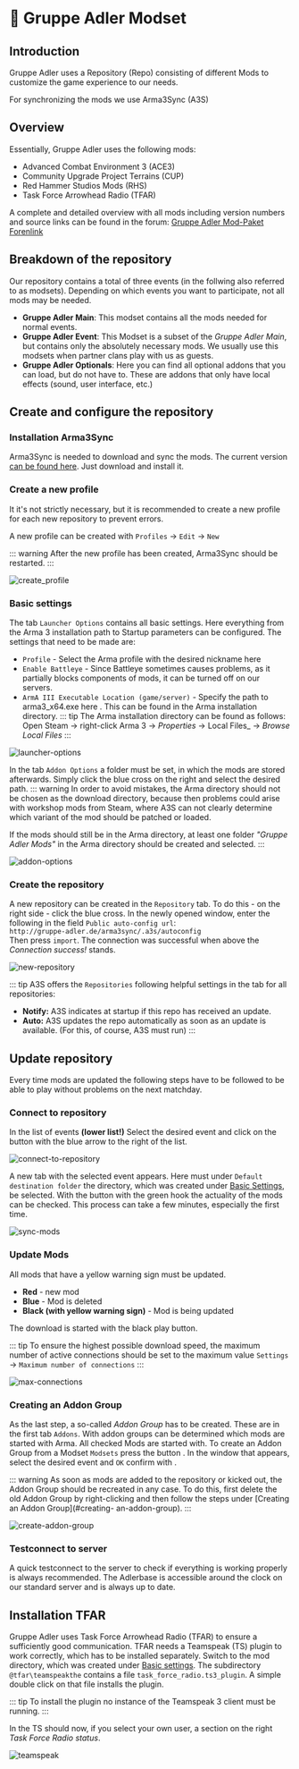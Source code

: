 # :file_folder: Gruppe Adler Modset
## Introduction
Gruppe Adler uses a Repository (Repo) consisting of different Mods to customize the game experience to our needs.

For synchronizing the mods we use Arma3Sync (A3S)

## Overview

Essentially, Gruppe Adler uses the following mods:

* Advanced Combat Environment 3 (ACE3)
* Community Upgrade Project Terrains (CUP)
* Red Hammer Studios Mods (RHS)
* Task Force Arrowhead Radio (TFAR)

A complete and detailed overview with all mods including version numbers and source links can be found in the forum: [Gruppe Adler Mod-Paket Forenlink](https://forum.gruppe-adler.de/topic/361)

## Breakdown of the repository

Our repository contains a total of three events (in the follwing also referred to as modsets). Depending on which events you want to participate, not all mods may be needed.

* **Gruppe Adler Main**: This modset contains all the mods needed for normal events.
* **Gruppe Adler Event**: This Modset is a subset of the _Gruppe Adler Main_, but contains only the absolutely necessary mods. We usually use this modsets when partner clans play with us as guests.
* **Gruppe Adler Optionals**: Here you can find all optional addons that you can load, but do not have to. These are addons that only have local effects (sound, user interface, etc.)

## Create and configure the repository

### Installation Arma3Sync
Arma3Sync is needed to download and sync the mods. The current version [can be found here](http://www.armaholic.com/page.php?id=22199). Just download and install it.

### Create a new profile
It it's not strictly necessary, but it is recommended to create a new profile for each new repository to prevent errors.

A new profile can be created with `Profiles` → `Edit` → `New`

::: warning
After the new profile has been created, Arma3Sync should be restarted.
:::

![create_profile](~@assets/gruppe-adler-modset/create-profile.jpg)

### Basic settings

The tab `Launcher Options` contains all basic settings.
Here everything from the Arma 3 installation path to Startup parameters can be configured. 
The settings that need to be made are:
* `Profile` - Select the Arma profile with the desired nickname here
* `Enable Battleye` - Since Battleye sometimes causes problems, as it partially blocks components of mods, it can be turned off on our servers.
* `ArmA III Executable Location (game/server)` - Specify the path to arma3_x64.exe here . This can be found in the Arma installation directory.
::: tip
The Arma installation directory can be found as follows: 
Open Steam → right-click Arma 3 → _Properties_ → Local Files_ → _Browse Local Files_
:::

![launcher-options](~@assets/gruppe-adler-modset/launcher-options.jpg)

In the tab `Addon Options` a folder must be set, in which the mods are stored afterwards. Simply click the blue cross on the right and select the desired path.
::: warning
In order to avoid mistakes, the Arma directory should not be chosen as the download directory, because then problems could arise with workshop mods from Steam, where A3S can not clearly determine which variant of the mod should be patched or loaded.

If the mods should still be in the Arma directory, at least one folder _"Gruppe Adler Mods"_ in the Arma directory should be created and selected.
:::

![addon-options](~@assets/gruppe-adler-modset/addon-options.jpg)

### Create the repository
A new repository can be created in the `Repository` tab. 
To do this - on the right side - click the blue cross. In the newly opened window, enter the following in the field `Public auto-config url`:  
<span class="grad--color-fuehrung">`http://gruppe-adler.de/arma3sync/.a3s/autoconfig`</span>  
Then press `import`. The connection was successful when above the <span class="grad--color-gastspieler">_Connection success!_</span> stands.

![new-repository](~@assets/gruppe-adler-modset/new-repository.jpg)

::: tip
A3S offers the `Repositories` following helpful settings in the tab for all repositories:
* **Notify:** A3S indicates at startup if this repo has received an update.
* **Auto:** A3S updates the repo automatically as soon as an update is available. (For this, of course, A3S must run)
:::

## Update repository

Every time mods are updated the following steps have to be followed to be able to play without problems on the next matchday.

### Connect to repository
In the list of events **(lower list!)** Select the desired event and click on the button with the blue arrow to the right of the list.

![connect-to-repository](~@assets/gruppe-adler-modset/connect-to-repository.jpg)

A new tab with the selected event appears. Here must under `Default destination folder` the directory, which was created under [Basic Settings](#basic-settings), be selected. 
With the button with the green hook the actuality of the mods can be checked. This process can take a few minutes, especially the first time.

![sync-mods](~@assets/gruppe-adler-modset/sync-mods.jpg)

### Update Mods
All mods that have a yellow warning sign must be updated.
* **Red** - new mod  
* **Blue** - Mod is deleted
* **Black (with yellow warning sign)** - Mod is being updated

The download is started with the black play button.

::: tip
To ensure the highest possible download speed, the maximum number of active connections should be set to the maximum value `Settings` → `Maximum number of connections`
:::

![max-connections](~@assets/gruppe-adler-modset/max-connections.jpg)

### Creating an Addon Group

As the last step, a so-called _Addon Group_ has to be created. These are in the first tab `Addons`. With addon groups can be determined which mods are started with Arma. All checked Mods are started with. 
To create an Addon Group from a Modset `Modsets` press the button . In the window that appears, select the desired event and `OK` confirm with .

::: warning
As soon as mods are added to the repository or kicked out, the Addon Group should be recreated in any case. To do this, first delete the old Addon Group by right-clicking and then follow the steps under [Creating an Addon Group](#creating- an-addon-group).
:::

![create-addon-group](~@assets/gruppe-adler-modset/create-addon-group.jpg)

### Testconnect to server

A quick testconnect to the server to check if everything is working properly is always recommended. The Adlerbase is accessible around the clock on our standard server and is always up to date.

## Installation TFAR

Gruppe Adler uses Task Force Arrowhead Radio (TFAR) to ensure a sufficiently good communication. 
TFAR needs a Teamspeak (TS) plugin to work correctly, which has to be installed separately. Switch to the mod directory, which was created under [Basic settings](#basic-settings). The subdirectory `@tfar\teamspeakthe` contains a file `task_force_radio.ts3_plugin`. A simple double click on that file installs the plugin.

::: tip
To install the plugin no instance of the Teamspeak 3 client must be running.
:::

In the TS should now, if you select your own user, a section on the right _Task Force Radio status_.

![teamspeak](~@assets/gruppe-adler-modset/teamspeak.jpg)

<style>
img {
    max-height: 300px;
}
</style>
